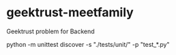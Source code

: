 # geektrust-meetfamily
Geektrust problem for Backend 


python -m unittest discover -s "./tests/unit/" -p "test_*.py"